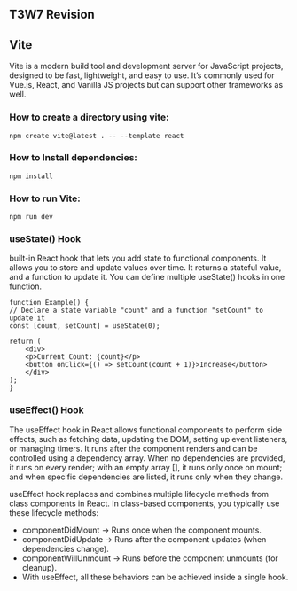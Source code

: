 ## T3W7 Revision


## Vite
Vite is a modern build tool and development server for JavaScript projects, designed to be fast, lightweight, and easy to use. It’s commonly used for Vue.js, React, and Vanilla JS projects but can support other frameworks as well.

### How to create a directory using vite:
    npm create vite@latest . -- --template react 

### How to Install dependencies:
    npm install

### How to run Vite:
    npm run dev


### useState() Hook
built-in React hook that lets you add state to functional components. It allows you to store and update values over time. It returns a stateful value, and a function to update it. You can define multiple useState() hooks in one function.

    function Example() {
    // Declare a state variable "count" and a function "setCount" to update it
    const [count, setCount] = useState(0);

    return (
        <div>
        <p>Current Count: {count}</p>
        <button onClick={() => setCount(count + 1)}>Increase</button>
        </div>
    );
    }


### useEffect() Hook
The useEffect hook in React allows functional components to perform side effects, such as fetching data, updating the DOM, setting up event listeners, or managing timers. It runs after the component renders and can be controlled using a dependency array. When no dependencies are provided, it runs on every render; with an empty array [], it runs only once on mount; and when specific dependencies are listed, it runs only when they change.

useEffect hook replaces and combines multiple lifecycle methods from class components in React. In class-based components, you typically use these lifecycle methods:

- componentDidMount → Runs once when the component mounts.
- componentDidUpdate → Runs after the component updates (when dependencies change).
- componentWillUnmount → Runs before the component unmounts (for cleanup).
- With useEffect, all these behaviors can be achieved inside a single hook.